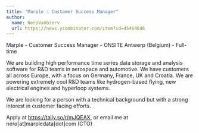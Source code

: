 ```yaml
---
title: "Marple : Customer Success Manager"
author:
  name: NeroVanbierv
  url: https://news.ycombinator.com/item?id=45464646
---
```

Marple - Customer Success Manager - ONSITE Antwerp (Belgium) - Full-time

We are building high performance time series data storage and analysis software for R&amp;D teams in aerospace and automotive. We have customers all across Europe, with a focus on Germany, France, UK and Croatia. We are powering extremely cool R&amp;D teams like hydrogen-based flying, new electrical engines and hyperloop systems.

We are looking for a person with a technical background but with a strong interest in customer facing efforts.

Apply at <a href="https:&#x2F;&#x2F;tally.so&#x2F;r&#x2F;mJQEAX" rel="nofollow">https:&#x2F;&#x2F;tally.so&#x2F;r&#x2F;mJQEAX</a>, or email me at nero[at]marpledata[dot]com (CTO)
<JobApplication />
